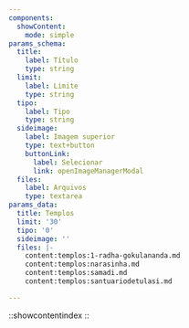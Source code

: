 ```yaml
---
components:
  showContent:
    mode: simple
params_schema:
  title:
    label: Título
    type: string
  limit:
    label: Limite
    type: string
  tipo:
    label: Tipo
    type: string
  sideimage:
    label: Imagem superior
    type: text+button
    buttonLink:
      label: Selecionar
      link: openImageManagerModal
  files:
    label: Arquivos
    type: textarea
params_data:
  title: Templos
  limit: '30'
  tipo: '0'
  sideimage: ''
  files: |-
    content:templos:1-radha-gokulananda.md
    content:templos:narasinha.md
    content:templos:samadi.md
    content:templos:santuariodetulasi.md

---
```

::showcontentindex
::